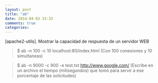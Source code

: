 ```yaml
---
layout: post
title: "ab"
date: 2014-04-03 15:33
comments: true
categories: 
---
```

[apache2-utils]. Mostrar la capacidad de respuesta de un servidor WEB 

>$ ab -n 100 -c 10 localhost:80/index.html (Con 100 conexiones y 10 simultaneas) 

>$ ab -n 9000 -c 900 -e test.txt http://www.google.com/ (Escribe en un archivo el tiempo (milisegundos) que tomó para servir a ese porcentaje de las solicitudes)

